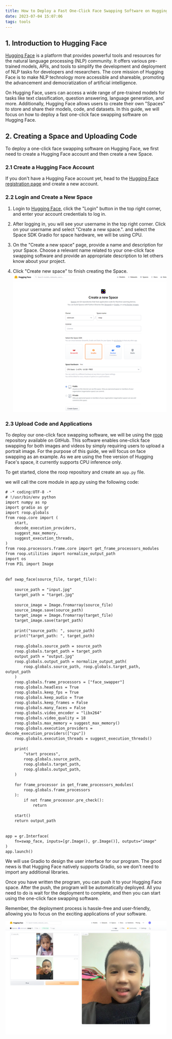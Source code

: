 ```yaml
---
title: How to Deploy a Fast One-Click Face Swapping Software on Hugging Face
date: 2023-07-04 15:07:06
tags: tools
---
```




## 1. Introduction to Hugging Face

[Hugging Face](https://huggingface.co/) is a platform that provides powerful tools and resources for the natural language processing (NLP) community. It offers various pre-trained models, APIs, and tools to simplify the development and deployment of NLP tasks for developers and researchers. The core mission of Hugging Face is to make NLP technology more accessible and shareable, promoting the advancement and democratization of artificial intelligence.

On Hugging Face, users can access a wide range of pre-trained models for tasks like text classification, question answering, language generation, and more. Additionally, Hugging Face allows users to create their own "Spaces" to store and share their models, code, and datasets. In this guide, we will focus on how to deploy a fast one-click face swapping software on Hugging Face.

## 2. Creating a Space and Uploading Code

To deploy a one-click face swapping software on Hugging Face, we first need to create a Hugging Face account and then create a new Space.

### 2.1 Create a Hugging Face Account

If you don't have a Hugging Face account yet, head to the [Hugging Face registration page](https://huggingface.co/join) and create a new account.

### 2.2 Login and Create a New Space

1. Login to [Hugging Face](https://huggingface.co/), click the "Login" button in the top right corner, and enter your account credentials to log in.

2. After logging in, you will see your username in the top right corner. Click on your username and select "Create a new space.". and select the Space SDK Gradio
for space hardware, we will be using CPU.

3. On the "Create a new space" page, provide a name and description for your Space. Choose a relevant name related to your one-click face swapping software and provide an appropriate description to let others know about your project.

4. Click "Create new space" to finish creating the Space.
![create-huggingface-space](/images/create-hugging-face-space.png)

### 2.3 Upload Code and Applications

To deploy our one-click face swapping software, we will be using the [roop](https://github.com/ezioruan/roop) repository available on GitHub. This software enables one-click face swapping for both images and videos by simply requiring users to upload a portrait image. For the purpose of this guide, we will focus on face swapping as an example. As we are using the free version of Hugging Face's space, it currently supports CPU inference only.

To get started, clone the roop repository and create an `app.py` file. 

we will call the core module in app.py using the following code:

```
# -* coding:UTF-8 -*
# !/usr/bin/env python
import numpy as np
import gradio as gr
import roop.globals
from roop.core import (
    start,
    decode_execution_providers,
    suggest_max_memory,
    suggest_execution_threads,
)
from roop.processors.frame.core import get_frame_processors_modules
from roop.utilities import normalize_output_path
import os
from PIL import Image


def swap_face(source_file, target_file):

    source_path = "input.jpg"
    target_path = "target.jpg"

    source_image = Image.fromarray(source_file)
    source_image.save(source_path)
    target_image = Image.fromarray(target_file)
    target_image.save(target_path)

    print("source_path: ", source_path)
    print("target_path: ", target_path)

    roop.globals.source_path = source_path
    roop.globals.target_path = target_path
    output_path = "output.jpg"
    roop.globals.output_path = normalize_output_path(
        roop.globals.source_path, roop.globals.target_path, output_path
    )
    roop.globals.frame_processors = ["face_swapper"]
    roop.globals.headless = True
    roop.globals.keep_fps = True
    roop.globals.keep_audio = True
    roop.globals.keep_frames = False
    roop.globals.many_faces = False
    roop.globals.video_encoder = "libx264"
    roop.globals.video_quality = 18
    roop.globals.max_memory = suggest_max_memory()
    roop.globals.execution_providers = decode_execution_providers(["cpu"])
    roop.globals.execution_threads = suggest_execution_threads()

    print(
        "start process",
        roop.globals.source_path,
        roop.globals.target_path,
        roop.globals.output_path,
    )

    for frame_processor in get_frame_processors_modules(
        roop.globals.frame_processors
    ):
        if not frame_processor.pre_check():
            return

    start()
    return output_path


app = gr.Interface(
    fn=swap_face, inputs=[gr.Image(), gr.Image()], outputs="image"
)
app.launch()
```

We will use Gradio to design the user interface for our program. The good news is that Hugging Face natively supports Gradio, so we don't need to import any additional libraries.

Once you have written the program, you can push it to your Hugging Face space. After the push, the program will be automatically deployed. All you need to do is wait for the deployment to complete, and then you can start using the one-click face swapping software.

Remember, the deployment process is hassle-free and user-friendly, allowing you to focus on the exciting applications of your software.

![huggingface-deployment](/images/roop-gui.png)
